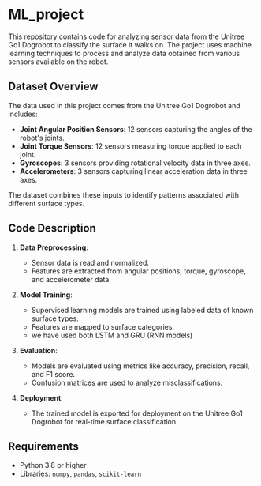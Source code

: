 # ML_project


This repository contains code for analyzing sensor data from the Unitree Go1 Dogrobot to classify the surface it walks on. The project uses machine learning techniques to process and analyze data obtained from various sensors available on the robot.

## Dataset Overview

The data used in this project comes from the Unitree Go1 Dogrobot and includes:
- **Joint Angular Position Sensors**: 12 sensors capturing the angles of the robot's joints.
- **Joint Torque Sensors**: 12 sensors measuring torque applied to each joint.
- **Gyroscopes**: 3 sensors providing rotational velocity data in three axes.
- **Accelerometers**: 3 sensors capturing linear acceleration data in three axes.

The dataset combines these inputs to identify patterns associated with different surface types.

## Code Description

1. **Data Preprocessing**:
   - Sensor data is read and normalized.
   - Features are extracted from angular positions, torque, gyroscope, and accelerometer data.

2. **Model Training**:
   - Supervised learning models are trained using labeled data of known surface types.
   - Features are mapped to surface categories.
   - we have used both LSTM and GRU (RNN models) 
 
3. **Evaluation**:
   - Models are evaluated using metrics like accuracy, precision, recall, and F1 score.
   - Confusion matrices are used to analyze misclassifications.

4. **Deployment**:
   - The trained model is exported for deployment on the Unitree Go1 Dogrobot for real-time surface classification.

## Requirements

- Python 3.8 or higher
- Libraries: `numpy`, `pandas`, `scikit-learn`
